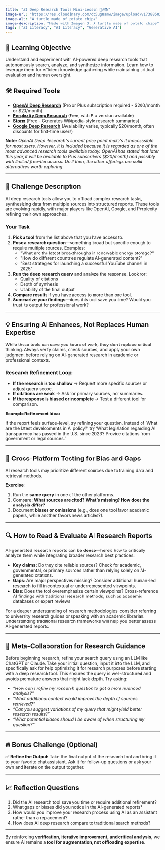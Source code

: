 ```yaml
---
title: "AI Deep Research Tools Mini-Lesson 🕵️‍♂️📚"
image-url: "https://res.cloudinary.com/dt5ug8amw/image/upload/v1738850248/Practical%20AI%20Literacy%20Challenges/Imagen3_-_Turtle_made_of_potato_chips.jpg"
image-alt: "A turtle made of potato chips"
image-description: "Made with Imagen 3: A turtle made of potato chips"
tags: ["AI Literacy", "AI Literacy", "Generative AI"]
---
```


## 🎯 Learning Objective

Understand and experiment with AI-powered deep research tools that autonomously search, analyze, and synthesize information. Learn how to leverage them for efficient knowledge gathering while maintaining critical evaluation and human oversight.

## 🛠️ Required Tools

- **[OpenAI Deep Research](https://chat.openai.com)** (Pro or Plus subscription required - \$200/month or $20/month)
- **[Perplexity Deep Research](https://www.perplexity.ai/)** (Free, with Pro version available)
- **[Storm](https://storm.genie.stanford.edu/)** (Free - Generates Wikipedia-style research summaries)
- **[Google Deep Research](https://gemini.google.com/)** (Availability varies, typically \$20/month, often discounts for first-time users)

**Note:** *OpenAI Deep Research's current price point make's it inaccessible for most  users. However, it is included because it is regarded as one of the most advanced research tools available today. OpenAI has stated that later this year, it will be available to Plus subscribers (\$20/month) and possibly with limited free-tier access. Until then, the other offerings are solid alternatives worth exploring.*

---

## 📝 Challenge Description

AI deep research tools allow you to offload complex research tasks, synthesizing data from multiple sources into structured reports. These tools are evolving rapidly, with major players like OpenAI, Google, and Perplexity refining their own approaches.

### Your Task

1. **Pick a tool** from the list above that you have access to.
2. **Pose a research question**—something broad but specific enough to require multiple sources. Examples:
   - "What are the latest breakthroughs in renewable energy storage?"
   - "How do different countries regulate AI-generated content?"
   - "Best strategies for launching a successful YouTube channel in 2025"
3. **Run the deep research query** and analyze the response. Look for:
   - Quality of citations
   - Depth of synthesis
   - Usability of the final output
4. **Compare results** if you have access to more than one tool.
5. **Summarize your findings**—does this tool save you time? Would you trust its output for professional work?

---

## 💡 Ensuring AI Enhances, Not Replaces Human Expertise

While these tools can save you hours of work, they don’t replace critical thinking. Always verify claims, check sources, and apply your own judgment before relying on AI-generated research in academic or professional contexts.

### Research Refinement Loop:

- **If the research is too shallow** → Request more specific sources or adjust query scope.
- **If citations are weak** → Ask for primary sources, not summaries.
- **If the response is biased or incomplete** → Test a different tool for comparison.

**Example Refinement Idea:**

If the report feels surface-level, try refining your question. Instead of ‘What are the latest developments in AI policy?’ try ‘What legislation regarding AI transparency has passed in the U.S. since 2023? Provide citations from government or legal sources.’

---

## 🔄 Cross-Platform Testing for Bias and Gaps

AI research tools may prioritize different sources due to training data and retrieval methods.

**Exercise:**

1. Run the **same query** in one of the other platforms.
2. Compare: **What sources are cited? What’s missing? How does the analysis differ?**
3. Document **biases or omissions** (e.g., does one tool favor academic papers, while another favors news articles?).

---

## 🔍 How to Read & Evaluate AI Research Reports

AI-generated research reports can be **dense**—here’s how to critically analyze them while integrating broader research best practices:

- **Key claims:** Do they cite reliable sources? Check for academic, governmental, or primary sources rather than relying solely on AI-generated citations.
- **Gaps:** Are major perspectives missing? Consider additional human-led research to fill in contextual or underrepresented viewpoints.
- **Bias:** Does the tool overemphasize certain viewpoints? Cross-reference AI findings with traditional research methods, such as academic databases or expert reviews.

For a deeper understanding of research methodologies, consider referring to university research guides or speaking with an academic librarian. Understanding traditional research frameworks will help you better assess AI-generated reports.

---

## 🧠 Meta-Collaboration for Research Guidance

Before beginning research, refine your search query using an LLM like ChatGPT or Claude. Take your initial question, input it into the LLM, and specifically ask for help optimizing it for research purposes before starting with a deep research tool. This ensures the query is well-structured and avoids premature answers that might lack depth. Try asking:

- *“How can I refine my research question to get a more nuanced analysis?”*
- *“What additional context would improve the depth of sources retrieved?”*
- *“Can you suggest variations of my query that might yield better research results?”*
- *“What potential biases should I be aware of when structuring my question?”*

---

## 🔥 Bonus Challenge (Optional)

✅ **Refine the Output:** Take the final output of the research tool and bring it to your favorite chat assistant. Ask it for follow-up questions or ask your own and iterate on the output together.

---

## 📈 Reflection Questions

1. Did the AI research tool save you time or require additional refinement?
2. What gaps or biases did you notice in the AI-generated reports?
3. How would you improve your research process using AI as an assistant rather than a replacement?
4. How does AI deep research compare to traditional search methods?

---

By reinforcing **verification, iterative improvement, and critical analysis**, we ensure AI remains a **tool for augmentation, not offloading expertise**.

